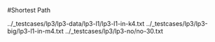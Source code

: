 #Shortest Path


../_testcases/lp3/lp3-data/lp3-l1/lp3-l1-in-k4.txt
../_testcases/lp3/lp3-big/lp3-l1-in-m4.txt
../_testcases/lp3/lp3-no/no-30.txt